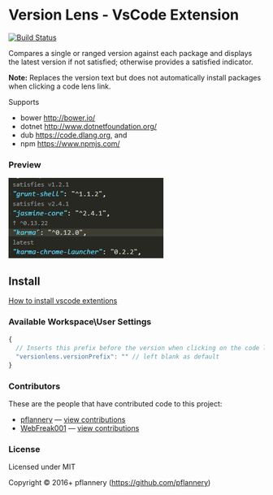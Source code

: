 # Version Lens - VsCode Extension

[![Build Status](https://img.shields.io/travis/pflannery/vscode-versionlens/master.svg)](http://travis-ci.org/pflannery/vscode-versionlens "Check this project's build status on TravisCI")

Compares a single or ranged version against each package and displays the latest version if not satisfied; otherwise provides a satisfied indicator.

**Note:** Replaces the version text but does not automatically install packages when clicking a code lens link. 

Supports

- bower http://bower.io/
- dotnet http://www.dotnetfoundation.org/
- dub https://code.dlang.org, and
- npm https://www.npmjs.com/

### Preview

![Screenshot](images/animated-preview.gif)

## Install

[How to install vscode extentions](https://code.visualstudio.com/docs/editor/extension-gallery)

### Available Workspace\\User Settings

```js
{
  // Inserts this prefix before the version when clicking on the code lens link.
  "versionlens.versionPrefix": "" // left blank as default
}
```

### Contributors

These are the people that have contributed code to this project:

- [pflannery](https://github.com/pflannery) — [view contributions](https://github.com/pflannery/vscode-versionlens/commits?author=pflannery)
- [WebFreak001](https://github.com/WebFreak001) — [view contributions](https://github.com/pflannery/vscode-versionlens/commits?author=WebFreak001)

### License

Licensed under MIT

Copyright &copy; 2016+ pflannery (https://github.com/pflannery)
